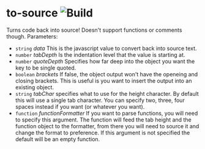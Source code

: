 # to-source ![Build](https://travis-ci.org/AGhost-7/js-to-source.svg?branch=master)
Turns code back into source! Doesn't support functions or comments though.
Parameters:

- `string` _data_ This is the javascript value to convert back into source text.
- `number` _tabDepth_ Is the indentation level that the value is starting at.
- `number` _quoteDepth_ Specifies how far deep into the object you want the key to be single quoted.
- `boolean` _brackets_ If false, the object output won't have the openeing and closing brackets. 
This is useful is you want to insert the output into an existing object.
- `string` _tabChar_ specifies what to use for the height character. By default this will
use a single tab character. You can specify two, three, four spaces instead if you want (or 
whatever you want).
- `function` _functionFormatter_ If you want to parse functions, you will need to specify
this argument. The function will feed the tab height and the function object to the
formatter, from there you will need to source it and change the format to preference. If this
argument is not specified the default will be an empty function.

